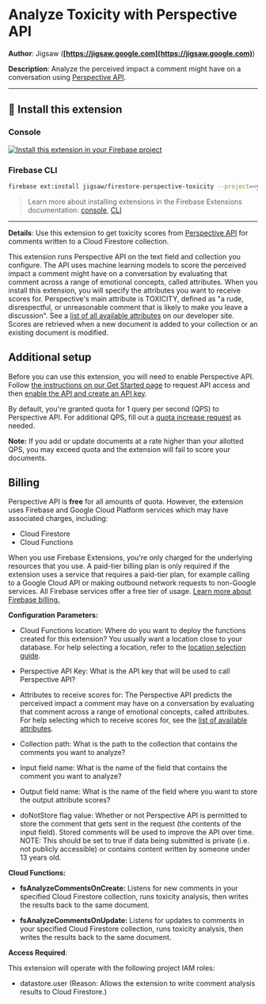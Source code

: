 # Analyze Toxicity with Perspective API

**Author**: Jigsaw (**[https://jigsaw.google.com](https://jigsaw.google.com)**)

**Description**: Analyze the perceived impact a comment might have on a conversation using [Perspective API](https://perspectiveapi.com).

---

## 🧩 Install this extension

### Console

[![Install this extension in your Firebase project](https://github.com/FirebaseExtended/experimental-extensions/blob/2b5bf71a15cec64c33d9a1b15f45f6a435e8f4de/install-extension.png "Install this extension in your Firebase project")](https://console.firebase.google.com/project/_/extensions/install?ref=jigsaw/firestore-perspective-toxicity)

### Firebase CLI

```bash
firebase ext:install jigsaw/firestore-perspective-toxicity --project=<your-project-id>
```

> Learn more about installing extensions in the Firebase Extensions documentation: [console](https://firebase.google.com/docs/extensions/install-extensions?platform=console), [CLI](https://firebase.google.com/docs/extensions/install-extensions?platform=cli)

---

**Details**: Use this extension to get toxicity scores from [Perspective
API](https://perspectiveapi.com) for comments
written to a Cloud Firestore collection.

This extension runs Perspective API on the text field and collection you
configure. The API uses machine learning models to score the perceived impact a
comment might have on a conversation by evaluating that comment across a range
of emotional concepts, called attributes. When you install this extension, you
will specify the attributes you want to receive scores for. Perspective's main
attribute is TOXICITY, defined as "a rude, disrespectful, or unreasonable
comment that is likely to make you leave a discussion". See a [list of all
available attributes](https://developers.perspectiveapi.com/s/about-the-api-attributes-and-languages) on our developer site.
Scores are retrieved when a new document is added to your collection or an
existing document is modified.

## Additional setup

Before you can use this extension, you will need to enable Perspective API.
Follow [the instructions on our Get Started page](https://developers.perspectiveapi.com/s/docs-get-started)
to request API access and then [enable the API and create an API
key](https://developers.perspectiveapi.com/s/docs-enable-the-api).

By default, you're granted quota for 1 query per second (QPS) to Perspective API. For additional
QPS, fill out a [quota increase
request](https://developers.perspectiveapi.com/s/request-quota-increase) as needed.

**Note:** If you add or update documents at a rate higher than your allotted QPS,
you may exceed quota and the extension will fail to score your documents.

## Billing

Perspective API is **free** for all amounts of quota. However, the extension
uses Firebase and Google Cloud Platform services which may have associated
charges, including:

- Cloud Firestore
- Cloud Functions

When you use Firebase Extensions, you're only charged for the underlying
resources that you use. A paid-tier billing plan is only required if the
extension uses a service that requires a paid-tier plan, for example calling to
a Google Cloud API or making outbound network requests to non-Google services.
All Firebase services offer a free tier of usage.
[Learn more about Firebase billing.](https://firebase.google.com/pricing)

**Configuration Parameters:**

- Cloud Functions location: Where do you want to deploy the functions created for this extension? You usually want a location close to your database. For help selecting a location, refer to the [location selection guide](https://firebase.google.com/docs/functions/locations).

- Perspective API Key: What is the API key that will be used to call Perspective API?

- Attributes to receive scores for: The Perspective API predicts the perceived impact a comment may have on a conversation by evaluating that comment across a range of emotional concepts, called attributes. For help selecting which to receive scores for, see the [list of available attributes](https://developers.perspectiveapi.com/s/about-the-api-attributes-and-languages).

- Collection path: What is the path to the collection that contains the comments you want to analyze?

- Input field name: What is the name of the field that contains the comment you want to analyze?

- Output field name: What is the name of the field where you want to store the output attribute scores?

- doNotStore flag value: Whether or not Perspective API is permitted to store the comment that gets sent in the request (the contents of the input field). Stored comments will be used to improve the API over time. NOTE\: This should be set to true if data being submitted is private (i.e. not publicly accessible) or contains content written by someone under 13 years old.

**Cloud Functions:**

- **fsAnalyzeCommentsOnCreate:** Listens for new comments in your specified Cloud Firestore collection, runs toxicity analysis, then writes the results back to the same document.

- **fsAnalyzeCommentsOnUpdate:** Listens for updates to comments in your specified Cloud Firestore collection, runs toxicity analysis, then writes the results back to the same document.

**Access Required**:

This extension will operate with the following project IAM roles:

- datastore.user (Reason: Allows the extension to write comment analysis results to Cloud Firestore.)
